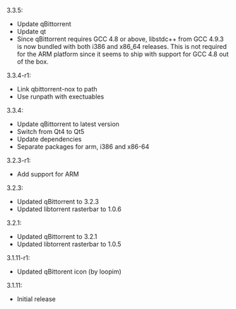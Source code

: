 3.3.5:
* Update qBittorrent
* Update qt
* Since qBittorrent requires GCC 4.8 or above, libstdc++ from GCC 4.9.3 is now bundled with both i386 and x86_64 releases. This is not required for the ARM platform since it seems to ship with support for GCC 4.8 out of the box.

3.3.4-r1:
* Link qbittorrent-nox to path
* Use runpath with exectuables

3.3.4:
* Update qBittorrent to latest version
* Switch from Qt4 to Qt5
* Update dependencies
* Separate packages for arm, i386 and x86-64

3.2.3-r1:
* Add support for ARM

3.2.3:
* Updated qBittorrent to 3.2.3
* Updated libtorrent rasterbar to 1.0.6

3.2.1:
* Updated qBittorrent to 3.2.1
* Updated libtorrent rasterbar to 1.0.5

3.1.11-r1:
* Updated qBittorent icon (by loopim)

3.1.11:
* Initial release
